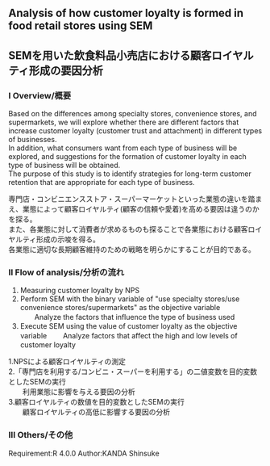 ## Analysis of how customer loyalty is formed in food retail stores using SEM
## SEMを用いた飲食料品小売店における顧客ロイヤルティ形成の要因分析

### Ⅰ Overview/概要
Based on the differences among specialty stores, convenience stores, and supermarkets, we will explore whether there are different factors that increase customer loyalty (customer trust and attachment) in different types of businesses.  
In addition, what consumers want from each type of business will be explored, and suggestions for the formation of customer loyalty in each type of business will be obtained.  
The purpose of this study is to identify strategies for long-term customer retention that are appropriate for each type of business.

専門店・コンビニエンスストア・スーパーマーケットといった業態の違いを踏まえ、業態によって顧客ロイヤルティ(顧客の信頼や愛着)を高める要因は違うのかを探る。  
また、各業態に対して消費者が求めるものも探ることで各業態における顧客ロイヤルティ形成の示唆を得る。  
各業態に適切な長期顧客維持のための戦略を明らかにすることが目的である。

### Ⅱ Flow of analysis/分析の流れ
1. Measuring customer loyalty by NPS
2. Perform SEM with the binary variable of "use specialty stores/use convenience stores/supermarkets" as the objective variable
　　Analyze the factors that influence the type of business used
3. Execute SEM using the value of customer loyalty as the objective variable
　　Analyze factors that affect the high and low levels of customer loyalty

1.NPSによる顧客ロイヤルティの測定  
2.「専門店を利用する/コンビニ・スーパーを利用する」の二値変数を目的変数としたSEMの実行  
　　利用業態に影響を与える要因の分析  
3.顧客ロイヤルティの数値を目的変数としたSEMの実行  
　　顧客ロイヤルティの高低に影響する要因の分析  
  
### Ⅲ Others/その他
Requirement:R 4.0.0
Author:KANDA Shinsuke


